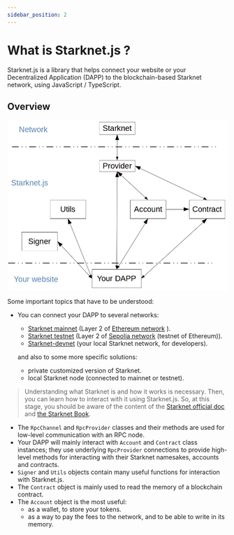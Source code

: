 ```yaml
---
sidebar_position: 2
---
```


# What is Starknet.js ?

Starknet.js is a library that helps connect your website or your Decentralized Application (DAPP) to the blockchain-based Starknet network, using JavaScript / TypeScript.

## Overview

![](./pictures/starknet-js-chart.png)

Some important topics that have to be understood:

- You can connect your DAPP to several networks:

  - [Starknet mainnet](https://starkscan.co) (Layer 2 of [Ethereum network](https://etherscan.io/) ).
  - [Starknet testnet](https://sepolia.starkscan.co/) (Layer 2 of [Sepolia network](https://sepolia.etherscan.io/) (testnet of Ethereum)).
  - [Starknet-devnet](https://github.com/0xSpaceShard/starknet-devnet-rs) (your local Starknet network, for developers).

  and also to some more specific solutions:

  - private customized version of Starknet.
  - local Starknet node (connected to mainnet or testnet).

> Understanding what Starknet is and how it works is necessary. Then, you can learn how to interact with it using Starknet.js. So, at this stage, you should be aware of the content of the [Starknet official doc](https://docs.starknet.io/documentation/) and [the Starknet Book](https://book.starknet.io/).

- The `RpcChannel` and `RpcProvider` classes and their methods are used for low-level communication with an RPC node.
- Your DAPP will mainly interact with `Account` and `Contract` class instances; they use underlying `RpcProvider` connections to provide high-level methods for interacting with their Starknet namesakes, accounts and contracts.
- `Signer` and `Utils` objects contain many useful functions for interaction with Starknet.js.
- The `Contract` object is mainly used to read the memory of a blockchain contract.
- The `Account` object is the most useful:
  - as a wallet, to store your tokens.
  - as a way to pay the fees to the network, and to be able to write in its memory.
